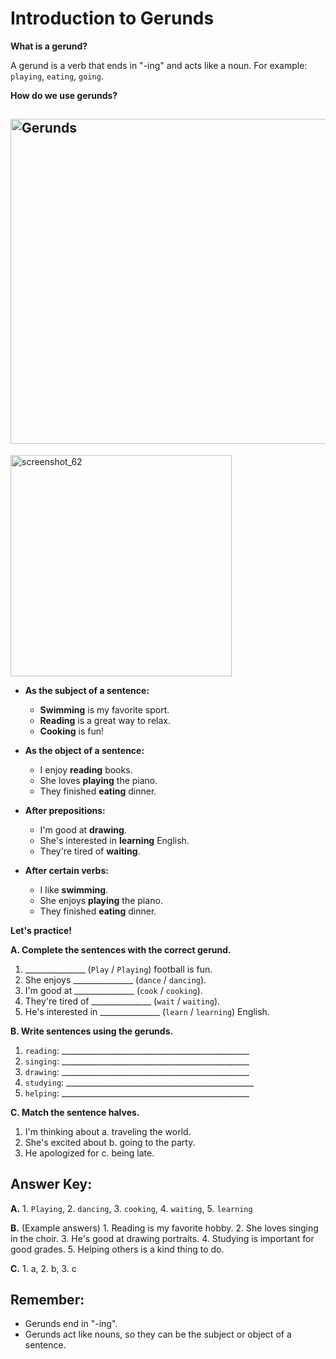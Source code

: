 

# Introduction to Gerunds

**What is a gerund?**

A gerund is a verb that ends in "-ing" and acts like a noun. For example: `playing`, `eating`, `going`.

**How do we use gerunds?**

<img width="520" alt="Gerunds" src="https://github.com/user-attachments/assets/fedb8ec5-daa7-45f9-a947-08c507e88f90"> </br>
--
<img width="354" alt="screenshot_62" src="https://github.com/user-attachments/assets/d156c641-1f37-4335-a303-f151f9f69499">

* **As the subject of a sentence:**
    * **Swimming** is my favorite sport.
    * **Reading** is a great way to relax.
    * **Cooking** is fun!

* **As the object of a sentence:**
    * I enjoy **reading** books.
    * She loves **playing** the piano.
    * They finished **eating** dinner.

* **After prepositions:**
    * I'm good at **drawing**.
    * She's interested in **learning** English.
    * They're tired of **waiting**.

* **After certain verbs:**
    * I like **swimming**.
    * She enjoys **playing** the piano.
    * They finished **eating** dinner.


**Let's practice!**


**A. Complete the sentences with the correct gerund.**

1. _______________ (`Play` / `Playing`) football is fun.
2. She enjoys _______________ (`dance` / `dancing`).
3. I'm good at _______________ (`cook` / `cooking`).
4. They're tired of _______________ (`wait` / `waiting`).
5. He's interested in _______________ (`learn` / `learning`) English.


**B. Write sentences using the gerunds.**

1. `reading`: _______________________________________________
2. `singing`: _______________________________________________
3. `drawing`: _______________________________________________
4. `studying`: _______________________________________________
5. `helping`: _______________________________________________


**C.  Match the sentence halves.**

1. I'm thinking about     a.  traveling the world.
2. She's excited about     b.  going to the party.
3. He apologized for         c.  being late.


## **Answer Key:**

**A.** 1. `Playing`, 2. `dancing`, 3. `cooking`, 4. `waiting`, 5. `learning`

**B.** (Example answers) 
    1. Reading is my favorite hobby.
    2. She loves singing in the choir.
    3. He's good at drawing portraits.
    4. Studying is important for good grades. 
    5. Helping others is a kind thing to do.

**C.** 1. a, 2. b, 3. c


## **Remember:**

* Gerunds end in "-ing".
* Gerunds act like nouns, so they can be the subject or object of a sentence.
